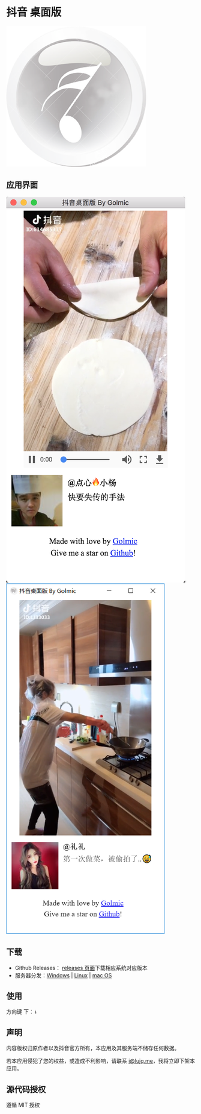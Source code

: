 # 抖音 桌面版

![](./icons/a.png)

## 应用界面

![](./screenshot/macos.png)
![](./screenshot/windows.png)

## 下载

- Github Releases：
  [releases 页面](https://github.com/lujqme/douyin/releases)下载相应系统对应版本
- 服务器分发：[Windows](https://dl.lujianqiang.com/DouYin-win32-x64.zip) | [Linux](https://dl.lujianqiang.com/DouYin-linux-x64.zip) | [mac OS](https://dl.lujianqiang.com/DouYin-darwin-x64.zip)

## 使用

方向键 下：<kbd>↓</kbd>

## 声明

内容版权归原作者以及抖音官方所有，本应用及其服务端不储存任何数据。

若本应用侵犯了您的权益，或造成不利影响，请联系 i@lujq.me，我将立即下架本应用。

## 源代码授权

遵循 MIT 授权
